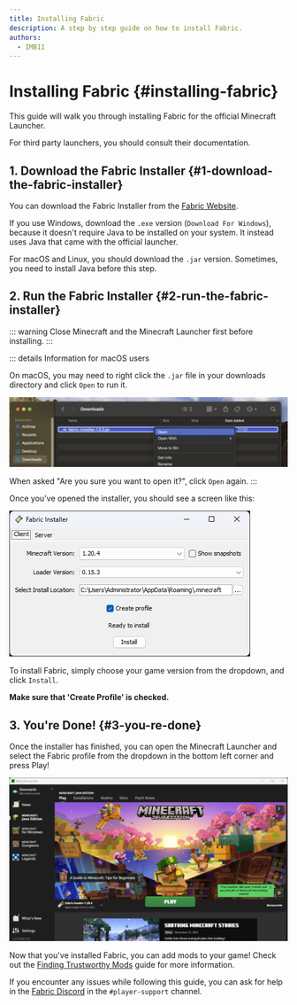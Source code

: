 ```yaml
---
title: Installing Fabric
description: A step by step guide on how to install Fabric.
authors:
  - IMB11
---
```


# Installing Fabric {#installing-fabric}

This guide will walk you through installing Fabric for the official Minecraft Launcher.

For third party launchers, you should consult their documentation.

## 1. Download the Fabric Installer {#1-download-the-fabric-installer}

You can download the Fabric Installer from the [Fabric Website](https://fabricmc.net/use/).

If you use Windows, download the `.exe` version (`Download For Windows`), because it doesn't require Java to be installed on your system. It instead uses Java that came with the official launcher.

For macOS and Linux, you should download the `.jar` version. Sometimes, you need to install Java before this step.

## 2. Run the Fabric Installer {#2-run-the-fabric-installer}

::: warning
Close Minecraft and the Minecraft Launcher first before installing.
:::

::: details Information for macOS users

On macOS, you may need to right click the `.jar` file in your downloads directory and click `Open` to run it.

![MacOS context menu on Fabric Installer](/assets/players/installing-fabric/macos-downloads.png)

When asked "Are you sure you want to open it?", click `Open` again.
:::

Once you've opened the installer, you should see a screen like this:

![Fabric Installer with "Install" highlighted](/assets/players/installing-fabric/installer-screen.png)

To install Fabric, simply choose your game version from the dropdown, and click `Install`.

**Make sure that 'Create Profile' is checked.**

## 3. You're Done! {#3-you-re-done}

Once the installer has finished, you can open the Minecraft Launcher and select the Fabric profile from the dropdown in the bottom left corner and press Play!

![Minecraft Launcher with Fabric profile selected](/assets/players/installing-fabric/launcher-screen.png)

Now that you've installed Fabric, you can add mods to your game! Check out the [Finding Trustworthy Mods](./finding-mods) guide for more information.

If you encounter any issues while following this guide, you can ask for help in the [Fabric Discord](https://discord.gg/v6v4pMv) in the `#player-support` channel.
